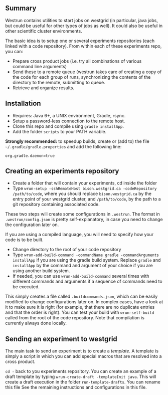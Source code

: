 Summary
-------

Westrun contains utilities to start jobs on westgrid (in particular, java jobs, but could be useful for other types of jobs as well). It could also be useful in other 
scientific cluster environments.

The basic idea is to setup one or several experiments repositories (each linked with a
code repository). From within each of these experiments repo, you can:

- Prepare cross product jobs (i.e. try all combinations of various command line arguments)
- Send these to a remote queue (westrun takes care of creating a copy of the code for each group of runs, synchronizing the contents of the directory to the remote, submitting to queue.
- Retrieve and organize results.

Installation
------------

- Requires: Java 6+, a UNIX environment, Gradle, rsync.
- Setup a password-less connection to the remote host.
- Clone this repo and compile using ``gradle installApp``.
- Add the folder ``scripts`` to your PATH variable. 

**Strongly recommended:** to speedup builds, create or (add to)  the file ``~/.gradle/gradle.properties`` and add the following line: 
```
org.gradle.daemon=true
```


Creating an experiments repository
--------

- Create a folder that will contain your experiments, cd inside the folder
- Type ``wrun-setup -sshRemoteHost bison.westgrid.ca -codeRepository /path/to/code``, where you should replace ``bison.westgrid.ca`` by the entry point of your westgrid cluster, and ``/path/to/code``, by the path to a git repository containing associated code.

These two steps will create some configurations in ``.westrun``. The format in ``.westrun/config.json`` is pretty self-explanatory, in case you need to change the configuration later on.

If you are using a compiled language, you will need to specify how your code is to be built. 

- Change directory to the root of your code repository
- Type ``wrun-add-build-command -commandName gradle -commandArguments installApp`` if you are using the gradle build system. Replace ``gradle`` and ``installApp`` by the command and argument of your choice if you are using another build system.
- If needed, you can use ``wrun-add-build-command`` several times with different commands and arguments if a sequence of commands need to be executed.

This simply creates a file called ``.buildcommands.json``, which can be easily modified to change configurations later on. In complex cases, have a look at it to make sure it is right (for example, that there are no duplicate entries and that the order is right). You can test your build with ``wrun-self-build`` called from the root of the code repository. Note that compilation is currently always done locally.


Sending an experiment to westgrid
----------

The main task to send an experiment is to create a *template*. A template is simply a script in which you can add special macros that are resolved into a cross product. 

``cd -`` back to you experiments repository. You can create an example of a draft template by typing ``wrun-create-draft -templateInit java``. This will create a draft execution in the folder ``run-template-drafts``. You can rename this file  See the remaining instructions and configurations in this file.

